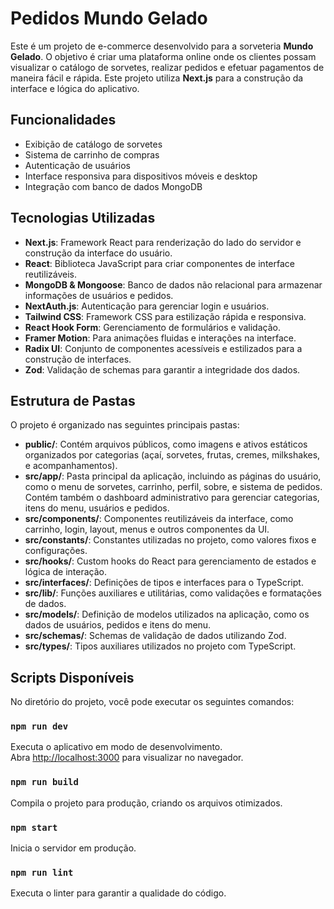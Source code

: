 # Pedidos Mundo Gelado

Este é um projeto de e-commerce desenvolvido para a sorveteria **Mundo Gelado**. O objetivo é criar uma plataforma online onde os clientes possam visualizar o catálogo de sorvetes, realizar pedidos e efetuar pagamentos de maneira fácil e rápida. Este projeto utiliza **Next.js** para a construção da interface e lógica do aplicativo.

## Funcionalidades

- Exibição de catálogo de sorvetes
- Sistema de carrinho de compras
- Autenticação de usuários
- Interface responsiva para dispositivos móveis e desktop
- Integração com banco de dados MongoDB

## Tecnologias Utilizadas

- **Next.js**: Framework React para renderização do lado do servidor e construção da interface do usuário.
- **React**: Biblioteca JavaScript para criar componentes de interface reutilizáveis.
- **MongoDB & Mongoose**: Banco de dados não relacional para armazenar informações de usuários e pedidos.
- **NextAuth.js**: Autenticação para gerenciar login e usuários.
- **Tailwind CSS**: Framework CSS para estilização rápida e responsiva.
- **React Hook Form**: Gerenciamento de formulários e validação.
- **Framer Motion**: Para animações fluidas e interações na interface.
- **Radix UI**: Conjunto de componentes acessíveis e estilizados para a construção de interfaces.
- **Zod**: Validação de schemas para garantir a integridade dos dados.

## Estrutura de Pastas

O projeto é organizado nas seguintes principais pastas:

- **public/**: Contém arquivos públicos, como imagens e ativos estáticos organizados por categorias (açaí, sorvetes, frutas, cremes, milkshakes, e acompanhamentos).
- **src/app/**: Pasta principal da aplicação, incluindo as páginas do usuário, como o menu de sorvetes, carrinho, perfil, sobre, e sistema de pedidos. Contém também o dashboard administrativo para gerenciar categorias, itens do menu, usuários e pedidos.
- **src/components/**: Componentes reutilizáveis da interface, como carrinho, login, layout, menus e outros componentes da UI.
- **src/constants/**: Constantes utilizadas no projeto, como valores fixos e configurações.
- **src/hooks/**: Custom hooks do React para gerenciamento de estados e lógica de interação.
- **src/interfaces/**: Definições de tipos e interfaces para o TypeScript.
- **src/lib/**: Funções auxiliares e utilitárias, como validações e formatações de dados.
- **src/models/**: Definição de modelos utilizados na aplicação, como os dados de usuários, pedidos e itens do menu.
- **src/schemas/**: Schemas de validação de dados utilizando Zod.
- **src/types/**: Tipos auxiliares utilizados no projeto com TypeScript.

## Scripts Disponíveis

No diretório do projeto, você pode executar os seguintes comandos:

### `npm run dev`

Executa o aplicativo em modo de desenvolvimento.  
Abra [http://localhost:3000](http://localhost:3000) para visualizar no navegador.

### `npm run build`

Compila o projeto para produção, criando os arquivos otimizados.

### `npm start`

Inicia o servidor em produção.

### `npm run lint`

Executa o linter para garantir a qualidade do código.
